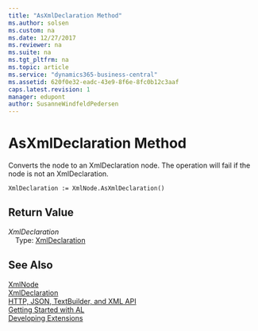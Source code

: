 ```yaml
---
title: "AsXmlDeclaration Method"
ms.author: solsen
ms.custom: na
ms.date: 12/27/2017
ms.reviewer: na
ms.suite: na
ms.tgt_pltfrm: na
ms.topic: article
ms.service: "dynamics365-business-central"
ms.assetid: 620f0e32-eadc-43e9-8f6e-8fc0b12c3aaf
caps.latest.revision: 1
manager: edupont
author: SusanneWindfeldPedersen
---
```


 

# AsXmlDeclaration Method
Converts the node to an XmlDeclaration node. The operation will fail if the node is not an XmlDeclaration.  
```  
XmlDeclaration := XmlNode.AsXmlDeclaration()  
```  
## Return Value
*XmlDeclaration*  
&emsp;Type: [XmlDeclaration](xmldeclaration-class.md)  
  
## See Also
[XmlNode](xmlnode-class.md)  
[XmlDeclaration](xmldeclaration-class.md)  
[HTTP, JSON, TextBuilder, and XML API](../devenv-restapi-overview.md)  
[Getting Started with AL](../devenv-get-started.md)  
[Developing Extensions](../devenv-dev-overview.md)  
